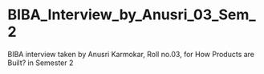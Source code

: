 # BIBA_Interview_by_Anusri_03_Sem_2
BIBA interview taken by Anusri Karmokar, Roll no.03, for How Products are Built? in Semester 2
